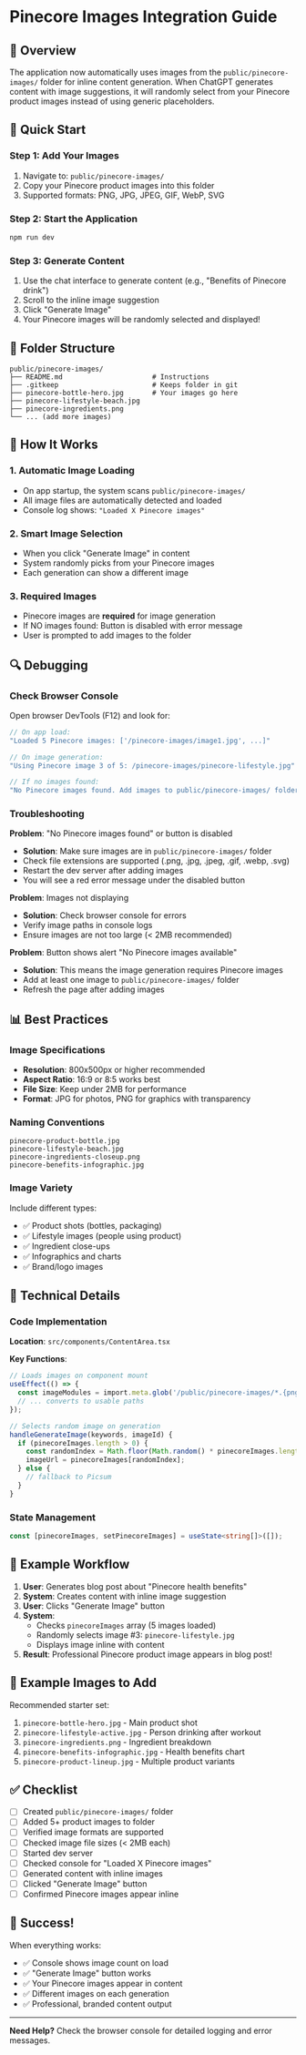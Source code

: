 # Pinecore Images Integration Guide

## 📸 Overview

The application now automatically uses images from the `public/pinecore-images/` folder for inline content generation. When ChatGPT generates content with image suggestions, it will randomly select from your Pinecore product images instead of using generic placeholders.

## 🚀 Quick Start

### Step 1: Add Your Images

1. Navigate to: `public/pinecore-images/`
2. Copy your Pinecore product images into this folder
3. Supported formats: PNG, JPG, JPEG, GIF, WebP, SVG

### Step 2: Start the Application

```bash
npm run dev
```

### Step 3: Generate Content

1. Use the chat interface to generate content (e.g., "Benefits of Pinecore drink")
2. Scroll to the inline image suggestion
3. Click "Generate Image"
4. Your Pinecore images will be randomly selected and displayed!

## 📁 Folder Structure

```
public/pinecore-images/
├── README.md                      # Instructions
├── .gitkeep                       # Keeps folder in git
├── pinecore-bottle-hero.jpg       # Your images go here
├── pinecore-lifestyle-beach.jpg
├── pinecore-ingredients.png
└── ... (add more images)
```

## 🎯 How It Works

### 1. **Automatic Image Loading**
- On app startup, the system scans `public/pinecore-images/`
- All image files are automatically detected and loaded
- Console log shows: `"Loaded X Pinecore images"`

### 2. **Smart Image Selection**
- When you click "Generate Image" in content
- System randomly picks from your Pinecore images
- Each generation can show a different image

### 3. **Required Images**
- Pinecore images are **required** for image generation
- If NO images found: Button is disabled with error message
- User is prompted to add images to the folder

## 🔍 Debugging

### Check Browser Console

Open browser DevTools (F12) and look for:

```javascript
// On app load:
"Loaded 5 Pinecore images: ['/pinecore-images/image1.jpg', ...]"

// On image generation:
"Using Pinecore image 3 of 5: /pinecore-images/pinecore-lifestyle.jpg"

// If no images found:
"No Pinecore images found. Add images to public/pinecore-images/ folder."
```

### Troubleshooting

**Problem**: "No Pinecore images found" or button is disabled
- **Solution**: Make sure images are in `public/pinecore-images/` folder
- Check file extensions are supported (.png, .jpg, .jpeg, .gif, .webp, .svg)
- Restart the dev server after adding images
- You will see a red error message under the disabled button

**Problem**: Images not displaying
- **Solution**: Check browser console for errors
- Verify image paths in console logs
- Ensure images are not too large (< 2MB recommended)

**Problem**: Button shows alert "No Pinecore images available"
- **Solution**: This means the image generation requires Pinecore images
- Add at least one image to `public/pinecore-images/` folder
- Refresh the page after adding images

## 📊 Best Practices

### Image Specifications
- **Resolution**: 800x500px or higher recommended
- **Aspect Ratio**: 16:9 or 8:5 works best
- **File Size**: Keep under 2MB for performance
- **Format**: JPG for photos, PNG for graphics with transparency

### Naming Conventions
```
pinecore-product-bottle.jpg
pinecore-lifestyle-beach.jpg
pinecore-ingredients-closeup.png
pinecore-benefits-infographic.jpg
```

### Image Variety
Include different types:
- ✅ Product shots (bottles, packaging)
- ✅ Lifestyle images (people using product)
- ✅ Ingredient close-ups
- ✅ Infographics and charts
- ✅ Brand/logo images

## 🔧 Technical Details

### Code Implementation

**Location**: `src/components/ContentArea.tsx`

**Key Functions**:
```typescript
// Loads images on component mount
useEffect(() => {
  const imageModules = import.meta.glob('/public/pinecore-images/*.{png,jpg,jpeg,gif,webp,svg}');
  // ... converts to usable paths
});

// Selects random image on generation
handleGenerateImage(keywords, imageId) {
  if (pinecoreImages.length > 0) {
    const randomIndex = Math.floor(Math.random() * pinecoreImages.length);
    imageUrl = pinecoreImages[randomIndex];
  } else {
    // fallback to Picsum
  }
}
```

### State Management
```typescript
const [pinecoreImages, setPinecoreImages] = useState<string[]>([]);
```

## 🎨 Example Workflow

1. **User**: Generates blog post about "Pinecore health benefits"
2. **System**: Creates content with inline image suggestion
3. **User**: Clicks "Generate Image" button
4. **System**: 
   - Checks `pinecoreImages` array (5 images loaded)
   - Randomly selects image #3: `pinecore-lifestyle.jpg`
   - Displays image inline with content
5. **Result**: Professional Pinecore product image appears in blog post!

## 📝 Example Images to Add

Recommended starter set:
1. `pinecore-bottle-hero.jpg` - Main product shot
2. `pinecore-lifestyle-active.jpg` - Person drinking after workout
3. `pinecore-ingredients.png` - Ingredient breakdown
4. `pinecore-benefits-infographic.jpg` - Health benefits chart
5. `pinecore-product-lineup.jpg` - Multiple product variants

## ✅ Checklist

- [ ] Created `public/pinecore-images/` folder
- [ ] Added 5+ product images to folder
- [ ] Verified image formats are supported
- [ ] Checked image file sizes (< 2MB each)
- [ ] Started dev server
- [ ] Checked console for "Loaded X Pinecore images"
- [ ] Generated content with inline images
- [ ] Clicked "Generate Image" button
- [ ] Confirmed Pinecore images appear inline

## 🎉 Success!

When everything works:
- ✅ Console shows image count on load
- ✅ "Generate Image" button works
- ✅ Your Pinecore images appear in content
- ✅ Different images on each generation
- ✅ Professional, branded content output

---

**Need Help?** Check the browser console for detailed logging and error messages.

